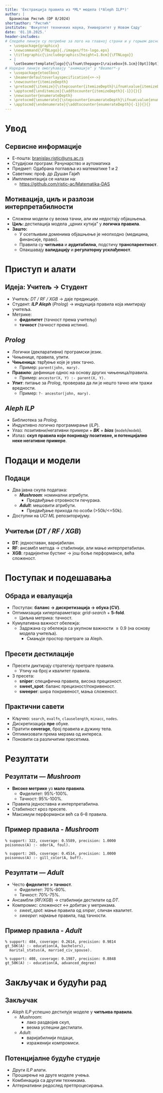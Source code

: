 ```yaml
---
title: 'Екстракција правила из *ML* модела (*Aleph ILP*)'
author: |
  Бранислав Ристић (DP 8/2024)
shortauthor: "Ристић"
institute: 'Факултет техничких наука, Универзитет у Новом Саду'
date: '01.10.2025.'
header-includes:
# Следеће линије су потребне за лого на главној страни и у горњем десном углу
  - \usepackage{graphicx}
  - \newcommand{\FTNLogo}{./images/ftn-logo.eps}
  - \titlegraphic{\includegraphics[height=1.8cm]{\FTNLogo}}
  - |
    \setbeamertemplate{logo}{\ifnum\thepage>1\raisebox{6.1cm}[0pt][0pt]{\makebox[\paperwidth][r]{\includegraphics[height=1.3cm]{\FTNLogo}\hspace{0cm}}}\fi}
# Наредне линије омогућавају "анимације" у *Beamer*-у
  - \usepackage{etoolbox}
  - \beamerdefaultoverlayspecification{<+->}
  - \newcounter{itemizeDepth}
  - \pretocmd{\itemize}{\stepcounter{itemizeDepth}\ifnum\value{itemizeDepth}=1\pause\fi}{}{}
  - \apptocmd{\enditemize}{\addtocounter{itemizeDepth}{-1}}{}{}
  - \newcounter{enumerateDepth}
  - \pretocmd{\enumerate}{\stepcounter{enumerateDepth}\ifnum\value{enumerateDepth}=1\pause\fi}{}{}
  - \apptocmd{\endenumerate}{\addtocounter{enumerateDepth}{-1}}{}{}
---
```


# Увод

## Сервисне информације

- Е-пошта: <branislav.ristic@uns.ac.rs>
- Студијски програм: Рачунарство и аутоматика  
- Предмет: Одабрана поглавља из математике 1 и 2  
- Саветник: проф. др Душан Гајић  
- Имплементација се налази на:
  - <https://github.com/ristic-ac/Matematika-DAS>

## Мотивација, циљ и разлози интерпретабилности

- Сложени модели су веома тачни, али им недостају објашњења.
- **Циљ:** дестилација модела „црних кутија” у **логичка правила**.
- **Зашто:**
  - У осетљивим доменима објашњење је неопходно (медицина, финансије, право).
  - Правила су **читљива** и **аудитабилна**, подстичу **транспарентност**.
  - Олакшавају **валидацију** и **регулаторну усклађеност**.

# Приступ и алати

## Идеја: Учитељ → Студент

- Учитељ: *DT / RF / XGB* → даје предикције.
- Студент: ***ILP Aleph*** (*Prolog*) → индукција правила која имитирају учитеља.
- Метрике:
  - **фиделитет** (тачност према учитељу)
  - **тачност** (тачност према истини).

## *Prolog*

- Логички (декларативни) програмски језик.
- Чињенице, правила, упити.
- **Чињеница**: тврђење које је увек тачно.  
  - Пример: `parent(john, mary).`
- **Правило**: дефинише однос на основу других чињеница/правила.  
  - Пример: `ancestor(X, Y) :- parent(X, Y).`
- **Упит**: питање за *Prolog*, проверава да ли је нешто тачно или тражи вредности.  
  - Пример: `?- ancestor(john, mary).`

## *Aleph ILP*

- Библиотека за *Prolog*.
- Индуктивно логичко програмирање (*ILP*).
- Улаз: позитивни/негативни примери + ***BK*** + ***bias*** (`modeh`/`modeb`).
- Излаз: **скуп правила који покривају позитивне, и потенцијално неке негативне примере**.

# Подаци и модели

## Подаци

- Два јавна скупа података:
  - ***Mushroom***: номинални атрибути.
    - Предвиђање отровности печурака.
  - ***Adult***: мешовити атрибути.
    - Предвиђање прихода по особи (>50k/<=50k).
- Доступни на *UCI ML* репозиторијуму.

## Учитељи (*DT / RF / XGB*)

- **DT**: једноставан, варијабилан.
- **RF**: ансамбл метода → стабилнији, али мање интерпретабилан.
- **XGB**: градијентни бустинг → још боље перформансе, већа сложеност.

# Поступак и подешавања

## Обрада и евалуација

- Поступак: **баланс → дискретизација → обука (CV)**.
- Оптимизација хиперпараметара: *grid-search* + **5-fold**.
  - Циљна метрика: тачност.
- Кумулативна важност обележја:  
  - Задржана су обележја са укупном важности $\geq 0.9$ (на основу модела учитеља).
    - Смањује простор претраге за Aleph.

## Пресети дестилације

- Пресети диктирају стратегију претраге правила.
  - Утичу на број и квалитет правила.
- 3 пресета:
  - **sniper**: специфична правила, висока прецизност.
  - **sweet_spot**: баланс прецизност/покривеност.
  - **sweeper**: шира покривеност, мања сложеност.

## Практични савети

- Кључно: `search`, `evalfn`, `clauselength`, `minacc`, `nodes`.
- Дискретизација **пре** обуке.
- Пратити **coverage**, број правила и дужину тела.
- Оптимизовати према мерама од интереса.
- Поновити са различитим пресетима.

# Резултати

## Резултати — *Mushroom*

- **Високе метрике** уз **мало правила**.
  - Фиделитет: 95%-100%.
  - Тачност: 95%-100%.
- Правила једноставна и интерпретабилна.
- Стабилност кроз пресете.
- Максимум перформанси већ са 6–8 правила.

## Пример правила - *Mushroom*

```
% support: 322, coverage: 0.5589, precision: 1.0000
poisonous(A) :- odor(A, foul).

% support: 265, coverage: 0.4514, precision: 1.0000
poisonous(A) :- gill_color(A, buff).
```

## Резултати — *Adult*

- Често **фиделитет > тачност**.
  - Фиделитет: 70%-80%.
  - Тачност: 70%-75%.
- Ансамбли (*RF/XGB*) → стабилнији дестилати од *DT*.
- Компромис: сложеност ↔ добитак у метрикама.
  - *sweet_spot*: мање правила од *sniper*, сличан квалитет.
  - *sweeper*: најмање правила, пад тачности.

## Пример правила - *Adult*

```
% support: 484, coverage: 0.2614, precision: 0.9814
gt_50K(A) :- education(A, bachelors), 
  marital_status(A, married_civ_spouse).   

% support: 408, coverage: 0.1987, precision: 0.8848
gt_50K(A) :- education(A, advanced_degree)
```

# Закључак и будући рад

## Закључак

- *Aleph ILP* успешно дестилује моделе у **читљива правила**.
  - *Mushroom*:
    - лако раздвојив скуп,
    - веома успешни дестилати.
  - *Adult*:
    - варијабилнији подаци,
    - израженији компромиси.

## Потенцијалне будуће студије

- Други *ILP* алати.
- Проширење на друге моделе учења.
- Комбинација са другим техникама.
- Алтернативни редослед претпроцесирања.

